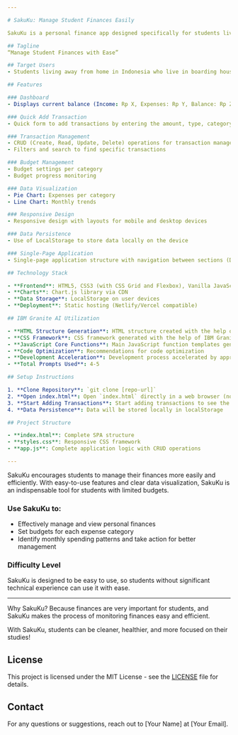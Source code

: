 ```yaml
---

# SakuKu: Manage Student Finances Easily

SakuKu is a personal finance app designed specifically for students living away from home in Indonesia. This app helps students manage, view, and monitor their expenses easily.

## Tagline
“Manage Student Finances with Ease”

## Target Users
- Students living away from home in Indonesia who live in boarding houses

## Features

### Dashboard
- Displays current balance (Income: Rp X, Expenses: Rp Y, Balance: Rp Z)

### Quick Add Transaction
- Quick form to add transactions by entering the amount, type, category, date, and description

### Transaction Management
- CRUD (Create, Read, Update, Delete) operations for transaction management
- Filters and search to find specific transactions

### Budget Management
- Budget settings per category
- Budget progress monitoring

### Data Visualization
- Pie Chart: Expenses per category
- Line Chart: Monthly trends

### Responsive Design
- Responsive design with layouts for mobile and desktop devices

### Data Persistence
- Use of LocalStorage to store data locally on the device

### Single-Page Application
- Single-page application structure with navigation between sections (Dashboard/Transactions/Budget)

## Technology Stack

- **Frontend**: HTML5, CSS3 (with CSS Grid and Flexbox), Vanilla JavaScript ES6+
- **Charts**: Chart.js library via CDN
- **Data Storage**: LocalStorage on user devices
- **Deployment**: Static hosting (Netlify/Vercel compatible)

## IBM Granite AI Utilization

- **HTML Structure Generation**: HTML structure created with the help of IBM Granite AI prompting
- **CSS Framework**: CSS framework generated with the help of IBM Granite AI
- **JavaScript Core Functions**: Main JavaScript function templates generated with the help of IBM Granite AI
- **Code Optimization**: Recommendations for code optimization
- **Development Acceleration**: Development process accelerated by approximately 70% with the help of IBM Granite AI
- **Total Prompts Used**: 4-5

## Setup Instructions

1. **Clone Repository**: `git clone [repo-url]`
2. **Open index.html**: Open `index.html` directly in a web browser (no server required)
3. **Start Adding Transactions**: Start adding transactions to see the functions
4. **Data Persistence**: Data will be stored locally in localStorage

## Project Structure

- **index.html**: Complete SPA structure
- **styles.css**: Responsive CSS framework
- **app.js**: Complete application logic with CRUD operations

--- 
```


SakuKu encourages students to manage their finances more easily and efficiently. With easy-to-use features and clear data visualization, SakuKu is an indispensable tool for students with limited budgets.

### Use SakuKu to:
- Effectively manage and view personal finances
- Set budgets for each expense category
- Identify monthly spending patterns and take action for better management

### Difficulty Level
SakuKu is designed to be easy to use, so students without significant technical experience can use it with ease.

--- 

Why SakuKu? Because finances are very important for students, and SakuKu makes the process of monitoring finances easy and efficient.

With SakuKu, students can be cleaner, healthier, and more focused on their studies!

## License

This project is licensed under the MIT License - see the [LICENSE](LICENSE) file for details.

## Contact

For any questions or suggestions, reach out to [Your Name] at [Your Email].

```
